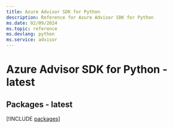 ```yaml
---
title: Azure Advisor SDK for Python
description: Reference for Azure Advisor SDK for Python
ms.date: 02/09/2024
ms.topic: reference
ms.devlang: python
ms.service: advisor
---
```

# Azure Advisor SDK for Python - latest
## Packages - latest
[!INCLUDE [packages](advisor-index.md)]